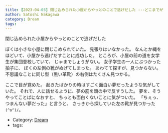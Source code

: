 ```yaml
---
title: [2023-04-03] 閉じ込められた小屋からやっとのことで逃げだした ---どこまでが夢で、どこからがうつつなのかが分からない、不思議な夢だった
author: Satoshi Nakagawa
category: Dream
tags: 
---
```


閉じ込められた小屋からやっとのことで逃げだした

 ぼくは小さな小屋に閉じこめられていた。
見張りはいなかった。
なんとか縄をほどいて、小屋から逃げだすことに成功した。
ところが、小屋の前の道を女学生が集団登校していて、
じゃまでしょうがない。
女子学生の一人にぶつかった拍子に、
ぼくの左側の靴がぬげてしまった。
あわてて探すが、見つからない。
不思議なことに同じ型（黒い革靴）の右側はたくさん見つかる。

 ここで目が覚めた。
起きたばかりの時はすごく面白い夢だったような気がしていた。
それで、人に話せるように、夢の筋を頭の中で反すうした。
夢を、そうやってことばになおすと、
ちっとも面白くないことに気がついた。
「ちぇっ、つまんない夢だった」と言うと、
さっきから探していた左の靴が見つかった `(^o^)/`。

- Category: [Dream](https://merapano.github.io/categories.html#Dream)
- tags: 
